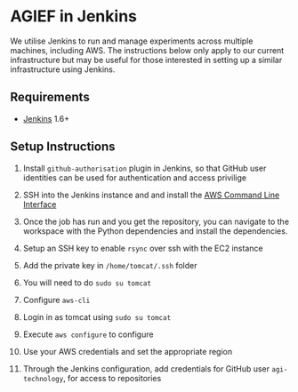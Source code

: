 # AGIEF in Jenkins
We utilise Jenkins to run and manage experiments across multiple machines, including AWS. The instructions below only apply to our current infrastructure but may be useful for those interested in setting up a similar infrastructure using Jenkins.

## Requirements
- [Jenkins](http://jenkins-ci.org/) 1.6+

## Setup Instructions
1. Install `github-authorisation` plugin in Jenkins, so that GitHub user identities can be used for authentication and access privilige

2. SSH into the Jenkins instance and and install the [AWS Command Line Interface](https://aws.amazon.com/cli/)

3. Once the job has run and you get the repository, you can navigate to the workspace with the Python dependencies and install the dependencies.

4. Setup an SSH key to enable `rsync` over ssh with the EC2 instance
  1. Add the private key in `/home/tomcat/.ssh` folder
  2. You will need to do `sudo su tomcat`

5. Configure `aws-cli`
  1. Login in as tomcat using `sudo su tomcat`
  2. Execute `aws configure` to configure
  3. Use your AWS credentials and set the appropriate region

6. Through the Jenkins configuration, add credentials for GitHub user `agi-technology`, for access to repositories
